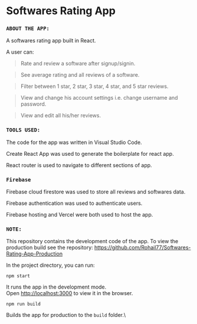 # Softwares Rating App
### `ABOUT THE APP:`

A softwares rating app built in React. 

A user can: 

> Rate and review a software after signup/signin.

> See average rating and all reviews of a software. 

> Filter between 1 star, 2 star, 3 star, 4 star, and 5 star reviews.

> View and change his account settings i.e. change username and password.

> View and edit all his/her reviews.

### `TOOLS USED:`

The code for the app was written in Visual Studio Code. 

Create React App was used to generate the boilerplate for react app. 

React router is used to navigate to different sections of app.

### `Firebase`
Firebase cloud firestore was used to store all reviews and softwares data.

Firebase authentication was used to authenticate users.

Firebase hosting and Vercel were both used to host the app.

### `NOTE:`

This repository contains the development code of the app. To view the production build see the repository: 
https://github.com/Rohail77/Softwares-Rating-App-Production

In the project directory, you can run:

`npm start`

It runs the app in the development mode.\
Open [http://localhost:3000](http://localhost:3000) to view it in the browser.

`npm run build`

Builds the app for production to the `build` folder.\
